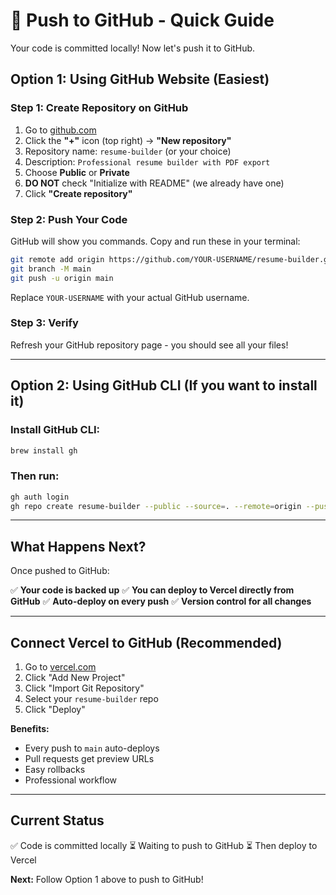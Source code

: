# 🚀 Push to GitHub - Quick Guide

Your code is committed locally! Now let's push it to GitHub.

## Option 1: Using GitHub Website (Easiest)

### Step 1: Create Repository on GitHub
1. Go to [github.com](https://github.com)
2. Click the **"+"** icon (top right) → **"New repository"**
3. Repository name: `resume-builder` (or your choice)
4. Description: `Professional resume builder with PDF export`
5. Choose **Public** or **Private**
6. **DO NOT** check "Initialize with README" (we already have one)
7. Click **"Create repository"**

### Step 2: Push Your Code
GitHub will show you commands. Copy and run these in your terminal:

```bash
git remote add origin https://github.com/YOUR-USERNAME/resume-builder.git
git branch -M main
git push -u origin main
```

Replace `YOUR-USERNAME` with your actual GitHub username.

### Step 3: Verify
Refresh your GitHub repository page - you should see all your files!

---

## Option 2: Using GitHub CLI (If you want to install it)

### Install GitHub CLI:
```bash
brew install gh
```

### Then run:
```bash
gh auth login
gh repo create resume-builder --public --source=. --remote=origin --push
```

---

## What Happens Next?

Once pushed to GitHub:

✅ **Your code is backed up**
✅ **You can deploy to Vercel directly from GitHub**
✅ **Auto-deploy on every push**
✅ **Version control for all changes**

---

## Connect Vercel to GitHub (Recommended)

1. Go to [vercel.com](https://vercel.com)
2. Click "Add New Project"
3. Click "Import Git Repository"
4. Select your `resume-builder` repo
5. Click "Deploy"

**Benefits:**
- Every push to `main` auto-deploys
- Pull requests get preview URLs
- Easy rollbacks
- Professional workflow

---

## Current Status

✅ Code is committed locally
⏳ Waiting to push to GitHub
⏳ Then deploy to Vercel

**Next:** Follow Option 1 above to push to GitHub!
